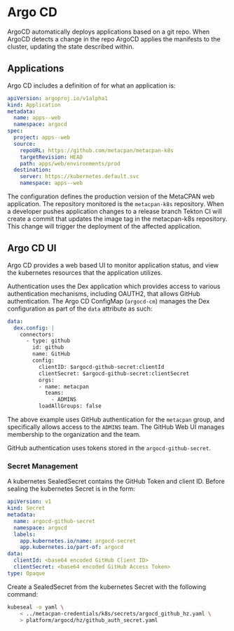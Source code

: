 # Argo CD

ArgoCD automatically deploys applications based on a git repo. When ArgoCD
detects a change in the repo ArgoCD applies the manifests to the cluster,
updating the state described within.

## Applications

Argo CD includes a definition of for what an application is:

```yaml
apiVersion: argoproj.io/v1alpha1
kind: Application
metadata:
  name: apps--web
  namespace: argocd
spec:
  project: apps--web
  source:
    repoURL: https://github.com/metacpan/metacpan-k8s
    targetRevision: HEAD
    path: apps/web/environments/prod
  destination:
    server: https://kubernetes.default.svc
    namespace: apps--web
```

The configuration defines the production version of the MetaCPAN web application.
The repository monitored is the `metacpan-k8s` repository. When a developer pushes
application changes to a release branch Tekton CI will create a commit that
updates the image tag in the metacpan-k8s repository. This change will trigger the
deployment of the affected application.

## Argo CD UI

Argo CD provides a web based UI to monitor application status, and view the
kubernetes resources that the application utilizes.

Authentication uses the Dex application which provides access to
various authentication mechanisms, including OAUTH2, that allows GitHub authentication.
The Argo CD ConfigMap (`argocd-cm`) manages the Dex configuration as part of the
`data` attribute as such:

```yaml
data:
  dex.config: |
    connectors:
      - type: github
        id: github
        name: GitHub
        config:
          clientID: $argocd-github-secret:clientId
          clientSecret: $argocd-github-secret:clientSecret
          orgs:
          - name: metacpan
            teams:
              - ADMINS
          loadAllGroups: false
```

The above example uses GitHub authentication for the `metacpan` group, and
specifically allows access to the `ADMINS` team. The GitHub Web UI manages
membership to the organization and the team.

GitHub authentication uses tokens stored in the `argocd-github-secret`.

### Secret Management

A kubernetes SealedSecret contains the GitHub Token and client ID.
Before sealing the kubernetes Secret is in the form:

```yaml
apiVersion: v1
kind: Secret
metadata:
  name: argocd-github-secret
  namespace: argocd
  labels:
    app.kubernetes.io/name: argocd-secret
    app.kubernetes.io/part-of: argocd
data:
  clientId: <base64 encoded GitHub Client ID>
  clientSecret: <base64 encoded GitHub Access Token>
type: Opaque
```

Create a SealedSecret from the kubernetes Secret with the following command:

```bash
kubeseal -o yaml \
    < ../metacpan-credentials/k8s/secrets/argocd_github_hz.yaml \
    > platform/argocd/hz/github_auth_secret.yaml
```
